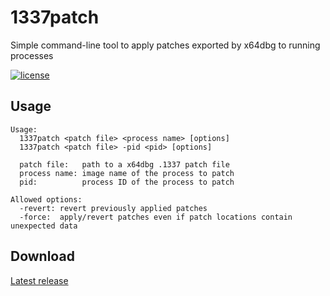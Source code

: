# 1337patch
Simple command-line tool to apply patches exported by x64dbg to running processes

[![license](https://img.shields.io/github/license/chausner/1337patch.svg)](https://github.com/chausner/1337patch/blob/master/LICENSE.md)

Usage
-----
```
Usage:
  1337patch <patch file> <process name> [options]
  1337patch <patch file> -pid <pid> [options]

  patch file:   path to a x64dbg .1337 patch file
  process name: image name of the process to patch
  pid:          process ID of the process to patch

Allowed options:
  -revert: revert previously applied patches
  -force:  apply/revert patches even if patch locations contain unexpected data
```

Download
--------
[Latest release](https://github.com/chausner/1337patch/releases/latest)
